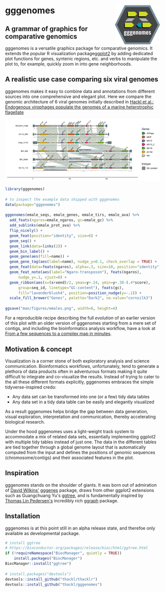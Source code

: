 # gggenomes <img src="man/figures/logo-smaller.png" align="right" />

## A grammar of graphics for comparative genomics

gggenomes is a versatile graphics package for comparative genomics. It extends the popular R visualization package[ggplot2](https://ggplot2.tidyverse.org/) by adding dedicated plot functions for genes, syntenic regions, etc. and verbs to manipulate the plot to, for example, quickly zoom in into gene neighborhoods.

## A realistic use case comparing six viral genomes

gggenomes makes it easy to combine data and annotations from different sources into one comprehensive and elegant plot. Here we compare the genomic architecture of 6 viral genomes initially described in [Hackl et al.: Endogenous virophages populate the genomes of a marine heterotrophic flagellate](http://dx.doi.org/10.1101/2020.11.30.404863)

![](man/figures/emales.png)

```R
library(gggenomes)

# to inspect the example data shipped with gggenomes
data(package="gggenomes")

gggenomes(emale_seqs, emale_genes, emale_tirs, emale_ava) %>%
  add_feats(ngaros=emale_ngaros, gc=emale_gc) %>%
  add_sublinks(emale_prot_ava) %>%
  flip_nicely() +
  geom_feat(position="identity", size=6) +
  geom_seq() +
  geom_link(data=links(2)) +
  geom_bin_label() +
  geom_gene(aes(fill=name)) +
  geom_gene_tag(aes(label=name), nudge_y=0.1, check_overlap = TRUE) +
  geom_feat(data=feats(ngaros), alpha=.3, size=10, position="identity") +
  geom_feat_note(aes(label="Ngaro-transposon"), feats(ngaros),
      nudge_y=.1, vjust=0) +
  geom_ribbon(aes(x=(x+xend)/2, ymax=y+.24, ymin=y+.38-(.4*score),
      group=seq_id, linetype="GC-content"), feats(gc),
      fill="lavenderblush4", position=position_nudge(y=-.1)) +
  scale_fill_brewer("Genes", palette="Dark2", na.value="cornsilk3")

ggsave("man/figures/emales.png", width=8, height=4)
```

For a reproducible recipe describing the full *evolution* of an earlier version of this plot with an older version of gggenomes starting from a mere set of contigs, and including the bioinformatics analysis workflow, have a look at [From a few sequences to a complex map in
minutes](https://thackl.github.io/gggenomes/articles/emales.html).

## Motivation & concept

Visualization is a corner stone of both exploratory analysis and science
communication. Bioinformatics workflows, unfortunately, tend to generate a
plethora of data products often in adventurous formats making it quite difficult
to integrate and co-visualize the results. Instead of trying to cater to the all
these different formats explicitly, gggenomes embraces the simple
tidyverse-inspired credo:

- Any data set can be transformed into one (or a few) tidy data tables
- Any data set in a tidy data table can be easily and elegantly visualized

As a result gggenomes helps bridge the gap between data generation, visual
exploration, interpretation and communication, thereby accelerating
biological research.

Under the hood gggenomes uses a light-weight track system to accommodate a mix
of related data sets, essentially implementing ggplot2 with multiple tidy tables
instead of just one. The data in the different tables are tied together through
a global genome layout that is automatically computed from the input and defines
the positions of genomic sequences (chromosome/contigs) and their associated
features in the plot.

## Inspiration

gggenomes stands on the shoulder of giants. It was born out of admiration of
[David Wilkins'](https://wilkox.org/)
[gggenes](https://github.com/wilkox/gggenes) package, draws from other ggplot2
extensions such as Guangchuang Yu's
[ggtree](https://guangchuangyu.github.io/software/ggtree/), and is fundamentally
inspired by [Thomas Lin Pedersen's](https://www.data-imaginist.com/about)
incredibly rich [ggraph](https://github.com/thomasp85/ggraph) package.

## Installation

gggenomes is at this point still in an alpha release state, and therefoe only
available as developmental package.

```R
# install ggtree
# https://bioconductor.org/packages/release/bioc/html/ggtree.html
if (!requireNamespace("BiocManager", quietly = TRUE))
    install.packages("BiocManager")
BiocManager::install("ggtree")

# install.packages("devtools")
devtools::install_github("thackl/thacklr")
devtools::install_github("thackl/gggenomes")
```

